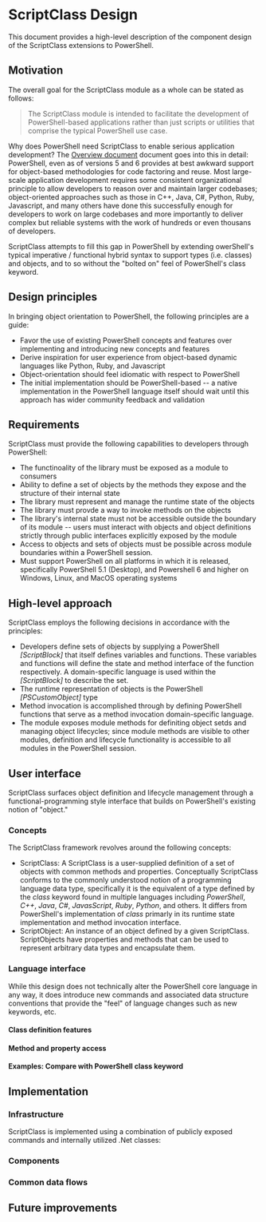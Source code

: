 ScriptClass Design
==================

This document provides a high-level description of the component design of the ScriptClass
extensions to PowerShell.

## Motivation

The overall goal for the ScriptClass module as a whole can be stated as follows:

> The ScriptClass module is intended to facilitate the development of PowerShell-based applications rather than just scripts or utilities that comprise the typical PowerShell use case.

Why does PowerShell need ScriptClass to enable serious application development? The [Overview document](https://github.com/adamedx/scriptclass/blob/master/docs/Overview.md) document goes into this in detail: PowerShell, even as of versions 5 and 6 provides at best awkward support for object-based methodologies for code factoring and reuse. Most large-scale application development requires some consistent organizational principle to allow developers to reason over and maintain larger codebases; object-oriented approaches such as those in C++, Java, C#, Python, Ruby, Javascript, and many others have done this successfully enough for developers to work on large codebases and more importantly to deliver complex but reliable systems with the work of hundreds or even thousans of developers.

ScriptClass attempts to fill this gap in PowerShell by extending owerShell's typical imperative / functional hybrid syntax to support types (i.e. classes) and objects, and to so without the "bolted on" feel of PowerShell's class keyword.

## Design principles

In bringing object orientation to PowerShell, the following principles are a guide:

* Favor the use of existing PowerShell concepts and features over implementing and introducing new concepts and features
* Derive inspiration for user experience from object-based dynamic languages like Python, Ruby, and Javascript
* Object-orientation should feel idiomatic with respect to PowerShell
* The initial implementation should be PowerShell-based -- a native implementation in the PowerShell language itself should wait until this approach has wider community feedback and validation


## Requirements

ScriptClass must provide the following capabilities to developers through PowerShell:

* The functinoality of the library must be exposed as a module to consumers
* Ability to define a set of objects by the methods they expose and the structure of their internal state
* The library must represent and manage the runtime state of the objects
* The library must provde a way to invoke methods on the objects
* The library's internal state must not be accessible outside the boundary of its module -- users must interact with objects
  and object definitions strictly through public interfaces explicitly exposed by the module
* Access to objects and sets of objects must be possible across module boundaries within a PowerShell session.
* Must support PowerShell on all platforms in which it is released, specifically PowerShell 5.1 (Desktop), and Powershell 6 and higher on Windows, Linux, and MacOS operating systems

## High-level approach

ScriptClass employs the following decisions in accordance with the principles:

* Developers define sets of objects by supplying a PowerShell *[ScriptBlock]* that itself defines variables and functions. These variables and functions will define the state and method interface of the function respectively. A domain-specific language is used within the *[ScriptBlock]* to describe the set.
* The runtime representation of objects is the PowerShell *[PSCustomObject]* type
* Method invocation is accomplished through by defining PowerShell functions that serve as a method invocation domain-specific language.
* The module exposes module methods for definiting object setds and managing object lifecycles; since module methods are visible to other modules, definition and lifecycle functionality is accessible to all modules in the PowerShell session.

## User interface

ScriptClass surfaces object definition and lifecycle management through a functional-programming style interface that builds on PowerShell's existing notion of "object."

### Concepts

The ScriptClass framework revolves around the following concepts:

* ScriptClass: A ScriptClass is a user-supplied definition of a set of objects with common methods and properties. Conceptually ScriptClass conforms to the commonly understood notion of a programming language data type, specifically it is the equivalent of a type defined by the *class* keyword found in multiple languages including *PowerShell*, *C++*, *Java*, *C#*, *JavasScript*, *Ruby*, *Python*, and others. It differs from PowerShell's implementation of *class* primarly in its runtime state implementation and method invocation interface.
* ScriptObject: An instance of an object defined by a given ScriptClass. ScriptObjects have properties and methods that can be used to represent arbitrary data types and encapsulate them.

### Language interface

While this design does not technically alter the PowerShell core language in any way, it does introduce new commands and associated data structure conventions that provide the "feel" of language changes such as new keywords, etc.

#### Class definition features

#### Method and property access

#### Examples: Compare with PowerShell class keyword

## Implementation

### Infrastructure

ScriptClass is implemented using a combination of publicly exposed commands and internally utilized .Net classes:



### Components

### Common data flows

## Future improvements

